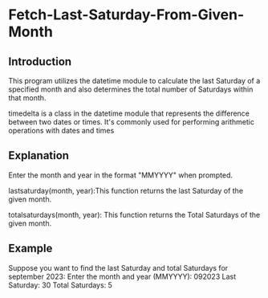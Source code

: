 # Fetch-Last-Saturday-From-Given-Month

## Introduction
This  program utilizes the datetime module to calculate the last Saturday of a specified month and also determines the total number of Saturdays within that month.

timedelta is a class in the datetime module that represents the difference between two dates or times. It's commonly used for performing arithmetic operations with dates and times

## Explanation

Enter the month and year in the format "MMYYYY" when prompted.

lastsaturday(month, year):This function returns the last Saturday of the given month.

totalsaturdays(month, year): This function returns the Total Saturdays of the given month.


## Example
Suppose you want to find the last Saturday and total Saturdays for september 2023:
Enter the month and year (MMYYYY): 092023
Last Saturday: 30
Total Saturdays: 5


